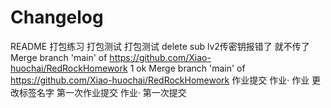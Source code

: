 # Changelog

README
打包练习
打包测试
打包测试
delete
sub
lv2传密钥报错了 就不传了
Merge branch 'main' of https://github.com/Xiao-huochai/RedRockHomework
1
ok
Merge branch 'main' of https://github.com/Xiao-huochai/RedRockHomework
作业提交
作业·
作业
更改标签名字
第一次作业提交
作业·
第一次提交